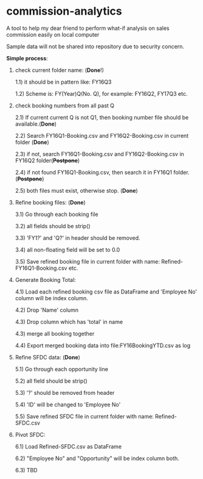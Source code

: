# commission-analytics
A tool to help my dear friend to perform what-if analysis on sales commission easily on local computer

Sample data will not be shared into repository due to security concern.

**Simple process**:

1) check current folder name: (**Done**!)

    1.1) it should be in pattern like: FY16Q3
    
    1.2) Scheme is: FY(Year)Q(No. Q), for example: FY16Q2, FY17Q3 etc.
    
2) check booking numbers from all past Q

    2.1) If current current Q is not Q1, then booking number file should be available.(**Done**)
    
    2.2) Search FY16Q1-Booking.csv and FY16Q2-Booking.csv in current folder (**Done**)
    
    2.3) if not, search FY16Q1-Booking.csv and FY16Q2-Booking.csv in FY16Q2 folder(**~~Postpone~~**)
    
    2.4) if not found FY16Q1-Booking.csv, then search it in FY16Q1 folder.(**~~Postpone~~**)
    
    2.5) both files must exist, otherwise stop. (**Done**)
    
3) Refine booking files: (**Done**)

    3.1) Go through each booking file
    
    3.2) all fields should be strip()
    
    3.3) 'FY1?' and 'Q?' in header should be removed.
    
    3.4) all non-floating field will be set to 0.0
    
    3.5) Save refined booking file in current folder with name: Refined-FY16Q1-Booking.csv etc.
    
4) Generate Booking Total: 

    4.1) Load each refined booking csv file as DataFrame and 'Employee No' column will be index column.
    
    4.2) Drop 'Name' column
    
    4.3) Drop column which has 'total' in name
    
    4.3) merge all booking together
    
    4.4) Export merged booking data into file:FY16BookingYTD.csv as log
    
5) Refine SFDC data: (**Done**)

    5.1) Go through each opportunity line
    
    5.2) all field should be strip()
    
    5.3) '?' should be removed from header
    
    5.4) 'ID' will be changed to 'Employee No'
    
    5.5) Save refined SFDC file in current folder with name: Refined-SFDC.csv
    
6) Pivot SFDC:

    6.1) Load Refined-SFDC.csv as DataFrame
    
    6.2) "Employee No" and "Opportunity" will be index column both.
    
    6.3) TBD
    